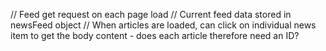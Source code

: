 // Feed get request on each page load
// Current feed data stored in newsFeed object
// When articles are loaded, can click on individual news item to get the body content - does each article therefore need an ID?